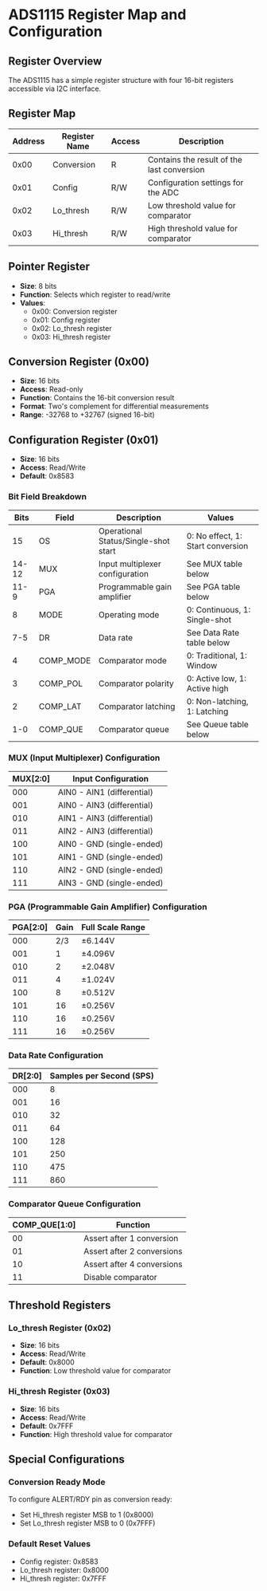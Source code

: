 # ADS1115 Register Map and Configuration

## Register Overview
The ADS1115 has a simple register structure with four 16-bit registers accessible via I2C interface.

## Register Map

| Address | Register Name | Access | Description |
|---------|---------------|--------|-------------|
| 0x00    | Conversion    | R      | Contains the result of the last conversion |
| 0x01    | Config        | R/W    | Configuration settings for the ADC |
| 0x02    | Lo_thresh     | R/W    | Low threshold value for comparator |
| 0x03    | Hi_thresh     | R/W    | High threshold value for comparator |

## Pointer Register
- **Size**: 8 bits
- **Function**: Selects which register to read/write
- **Values**:
  - 0x00: Conversion register
  - 0x01: Config register  
  - 0x02: Lo_thresh register
  - 0x03: Hi_thresh register

## Conversion Register (0x00)
- **Size**: 16 bits
- **Access**: Read-only
- **Function**: Contains the 16-bit conversion result
- **Format**: Two's complement for differential measurements
- **Range**: -32768 to +32767 (signed 16-bit)

## Configuration Register (0x01)
- **Size**: 16 bits
- **Access**: Read/Write
- **Default**: 0x8583

### Bit Field Breakdown

| Bits  | Field | Description | Values |
|-------|-------|-------------|--------|
| 15    | OS    | Operational Status/Single-shot start | 0: No effect, 1: Start conversion |
| 14-12 | MUX   | Input multiplexer configuration | See MUX table below |
| 11-9  | PGA   | Programmable gain amplifier | See PGA table below |
| 8     | MODE  | Operating mode | 0: Continuous, 1: Single-shot |
| 7-5   | DR    | Data rate | See Data Rate table below |
| 4     | COMP_MODE | Comparator mode | 0: Traditional, 1: Window |
| 3     | COMP_POL | Comparator polarity | 0: Active low, 1: Active high |
| 2     | COMP_LAT | Comparator latching | 0: Non-latching, 1: Latching |
| 1-0   | COMP_QUE | Comparator queue | See Queue table below |

### MUX (Input Multiplexer) Configuration

| MUX[2:0] | Input Configuration |
|----------|-------------------|
| 000      | AIN0 - AIN1 (differential) |
| 001      | AIN0 - AIN3 (differential) |
| 010      | AIN1 - AIN3 (differential) |
| 011      | AIN2 - AIN3 (differential) |
| 100      | AIN0 - GND (single-ended) |
| 101      | AIN1 - GND (single-ended) |
| 110      | AIN2 - GND (single-ended) |
| 111      | AIN3 - GND (single-ended) |

### PGA (Programmable Gain Amplifier) Configuration

| PGA[2:0] | Gain | Full Scale Range |
|----------|------|------------------|
| 000      | 2/3  | ±6.144V |
| 001      | 1    | ±4.096V |
| 010      | 2    | ±2.048V |
| 011      | 4    | ±1.024V |
| 100      | 8    | ±0.512V |
| 101      | 16   | ±0.256V |
| 110      | 16   | ±0.256V |
| 111      | 16   | ±0.256V |

### Data Rate Configuration

| DR[2:0] | Samples per Second (SPS) |
|---------|-------------------------|
| 000     | 8 |
| 001     | 16 |
| 010     | 32 |
| 011     | 64 |
| 100     | 128 |
| 101     | 250 |
| 110     | 475 |
| 111     | 860 |

### Comparator Queue Configuration

| COMP_QUE[1:0] | Function |
|---------------|----------|
| 00            | Assert after 1 conversion |
| 01            | Assert after 2 conversions |
| 10            | Assert after 4 conversions |
| 11            | Disable comparator |

## Threshold Registers

### Lo_thresh Register (0x02)
- **Size**: 16 bits
- **Access**: Read/Write
- **Default**: 0x8000
- **Function**: Low threshold value for comparator

### Hi_thresh Register (0x03)
- **Size**: 16 bits
- **Access**: Read/Write  
- **Default**: 0x7FFF
- **Function**: High threshold value for comparator

## Special Configurations

### Conversion Ready Mode
To configure ALERT/RDY pin as conversion ready:
- Set Hi_thresh register MSB to 1 (0x8000)
- Set Lo_thresh register MSB to 0 (0x7FFF)

### Default Reset Values
- Config register: 0x8583
- Lo_thresh register: 0x8000
- Hi_thresh register: 0x7FFF